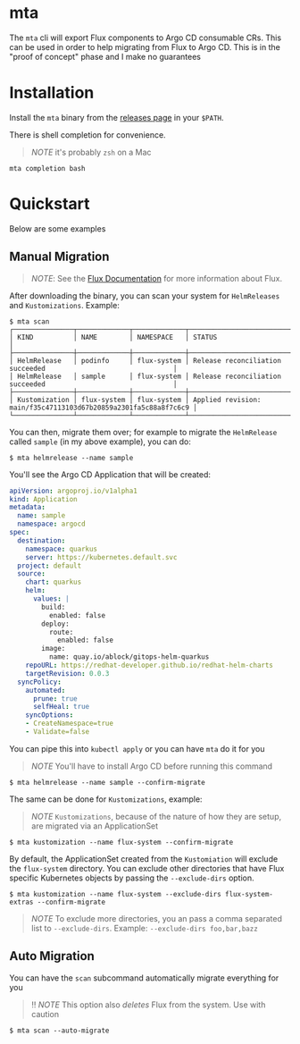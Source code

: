 # mta

The `mta` cli will export Flux components to Argo CD consumable
CRs. This can be used in order to help migrating from Flux to Argo
CD. This is in the "proof of concept" phase and I make no guarantees

# Installation

Install the `mta` binary from the [releases page](https://github.com/christianh814/mta/releases) in your `$PATH`.

There is shell completion for convenience. 

> *NOTE* it's probably `zsh` on a Mac

```shell
mta completion bash
```

# Quickstart

Below are some examples

## Manual Migration

> *NOTE*: See the [Flux Documentation](https://fluxcd.io/flux/get-started/) for more information about Flux.

After downloading the binary, you can scan your system for `HelmReleases` and `Kustomizations`. Example:

```shell
$ mta scan 
┌───────────────┬─────────────┬─────────────┬─────────────────────────────────────────────────────────────────┐
│ KIND          │ NAME        │ NAMESPACE   │ STATUS                                                          │
├───────────────┼─────────────┼─────────────┼─────────────────────────────────────────────────────────────────┤
│ HelmRelease   │ podinfo     │ flux-system │ Release reconciliation succeeded                                │
│ HelmRelease   │ sample      │ flux-system │ Release reconciliation succeeded                                │
├───────────────┼─────────────┼─────────────┼─────────────────────────────────────────────────────────────────┤
│ Kustomization │ flux-system │ flux-system │ Applied revision: main/f35c47113103d67b20859a2301fa5c88a8f7c6c9 │
└───────────────┴─────────────┴─────────────┴─────────────────────────────────────────────────────────────────┘
```

You can then, migrate them over; for example to migrate the `HelmRelease` called `sample` (in my above example), you can do:

```shell
$ mta helmrelease --name sample
```

You'll see the Argo CD Application that will be created:

```yaml
apiVersion: argoproj.io/v1alpha1
kind: Application
metadata:
  name: sample
  namespace: argocd
spec:
  destination:
    namespace: quarkus
    server: https://kubernetes.default.svc
  project: default
  source:
    chart: quarkus
    helm:
      values: |
        build:
          enabled: false
        deploy:
          route:
            enabled: false
        image:
          name: quay.io/ablock/gitops-helm-quarkus
    repoURL: https://redhat-developer.github.io/redhat-helm-charts
    targetRevision: 0.0.3
  syncPolicy:
    automated:
      prune: true
      selfHeal: true
    syncOptions:
    - CreateNamespace=true
    - Validate=false
```

You can pipe this into `kubectl apply` or you can have `mta` do it for you

> *NOTE* You'll have to install Argo CD before running this command

```shell
$ mta helmrelease --name sample --confirm-migrate
```

The same can be done for `Kustomizations`, example:

> *NOTE* `Kustomizations`, because of the nature of how they are setup, are migrated via an ApplicationSet

```shell
$ mta kustomization --name flux-system --confirm-migrate
```

By default, the ApplicationSet created from the `Kustomiation` will exclude the `flux-system` directory. You can exclude other directories that have Flux specific Kubernetes objects by passing the `--exclude-dirs` option.

```shell
$ mta kustomization --name flux-system --exclude-dirs flux-system-extras --confirm-migrate
```

> *NOTE* To exclude more directories, you an pass a comma separated list to `--exclude-dirs`. Example: `--exclude-dirs foo,bar,bazz`

## Auto Migration

You can have the `scan` subcommand automatically migrate everything for you

> :bangbang: *NOTE* This option also _deletes_ Flux from the system. Use with caution

```shell
$ mta scan --auto-migrate
```
